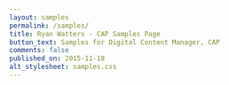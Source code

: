 ```yaml
---
layout: samples
permalink: /samples/
title: Ryan Watters - CAP Samples Page
button_text: Samples for Digital Content Manager, CAP 
comments: false
published_on: 2015-11-18
alt_stylesheet: samples.css
---
```


